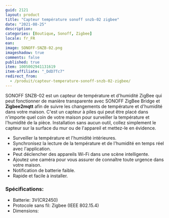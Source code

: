 ```yaml
---
guid: 2121
layout: product
title: "Capteur température sonoff snzb-02 zigbee"
date: "2021-08-25"
description:
categories: [Boutique, Sonoff, Zigbee]
locale: fr_FR
ean:
image: SONOFF-SNZB-02.png
imageshadow: true
comments: false
published: true
item: 1005002941131619
item-affiliate: "_DdD7Tc7"
redirect_from: 
  - /produit/capteur-temperature-sonoff-snzb-02-zigbee/
---
```


SONOFF SNZB-02 est un capteur de température et d'humidité ZigBee qui peut fonctionner de manière transparente avec SONOFF ZigBee Bridge et **Zigbee2mqtt** afin de suivre les changements de température et d'humidité dans votre maison. C'est un capteur à piles qui peut être placé dans n'importe quel coin de votre maison pour surveiller la température et l'humidité de la pièce. Installation sans aucun outil, collez simplement le capteur sur la surface du mur ou de l'appareil et mettez-le en évidence.

- Surveiller la température et l'humidité intérieures.
- Synchronisez la lecture de la température et de l'humidité en temps réel avec l'application.
- Peut déclencher des appareils Wi-Fi dans une scène intelligente.
- Ajoutez une caméra pour vous assurer de connaître toute urgence dans votre maison.
- Notification de batterie faible.
- Rapide et facile à installer.

### Spécifications:

- Batterie: 3V(CR2450)
- Protocole sans fil: Zigbee (IEEE 802.15.4)
- Dimensions:
